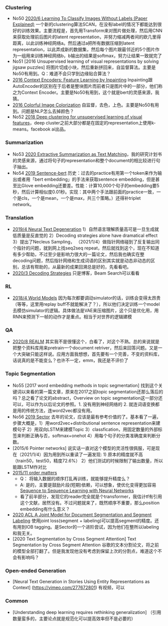 ### Clustering

* No50 [2020/6 Learning To Classify Images Without Labels (Paper Explained)](https://www.youtube.com/watch?v=hQEnzdLkPj4&ab_channel=YannicKilcher) 一个新的clustering算法SCAN，在没有label的情况下都能达到很好的训练效果。主要流程是，首先用Transform来对图片做处理，然后用CNN来获取处理前后图片的latent representation，并努力缩减两者间的欧几里得距离，以此训练神经网络a。然后通过a把所有数据压缩到latent representation，以此弄成新的数据集，然后每个图片跟最邻近的5个图片作为一组用来训练神经网络b，b输出的结果是softmax，努力让结果一致就完了
* No51 [2016 Unsupervised learning of visual representations by solving jigsaw puzzles] 将图片切成小块，然后重新拼回来，自监督算法。主要是No50有用到。Q：难道不会只学到边缘贴合算法？
* [2016 Context Encoders: Feature Learning by Inpainting](https://arxiv.org/abs/1604.07379) Inpainting跟AutoEncoder的区别在于后者是整块图片而前者只是图片中的一部分，他们称之为Context Encoder。主要是No50有用到，这个就是bert的灵感来源，我猜。
* [2016 Colorful Image Colorization](https://arxiv.org/abs/1603.08511) 自监督，去色，上色。主要是No50有用到。问题是NLP怎么去掉颜色？
* No52 [2018 Deep clustering for unsupervised learning of visual features](https://arxiv.org/abs/1807.05520)，deep cluster之前大部分都是在固定的representation上使用k-means。facebook ai出品。


### Summarization
* No53 [2020 Extractive Summarization as Text Matching](https://arxiv.org/abs/2004.08795)，我的研究计划书的灵感来源，通过将句子的representation和整个document的相比较进行句子抽出。
* No54 [2019 Sentence-bert](https://arxiv.org/abs/1908.10084) 历史：过去的practice有用第一个token来作为输出或者用「bert embedding」的手法来获取sentence embedding，但是甚至比Glove embedding还要差。性能：计算10,000个句子的embedding要5秒，然后计算相似度0.01秒。实现：其中两个手法跟前面的practice一致，一个是cls，一个是mean，一个是max，共三个策略。）还得补triplet network。

### Translation

* [2019/4 Neural Text Degeneration](https://arxiv.org/abs/1904.09751) 1）自然语言理解质量高可是一旦生成就低质量是反直觉的 2）Decoding strategies alone have dramatical effect 3）提出了Necleus Sampling， （2021/1/4）做指针网络碰到了反复输出同个指针的问题，就到网上找seq2seq repeat，然后就找到这个，现在不知道有多少帮助，不过至少是影响力很大的一篇论文，然后我也确实在整decoding问题，然后指针网络和生成词语的区别其实就是动态非动态的区别，总该有帮助的，从最新的成果回溯总是好的，先看看吧。
* [2020/3 Decoding Strategies](https://huggingface.co/blog/how-to-generate) 只是博客，Beam Search可以看看 

### RL

* [2018/4 World Models](https://www.youtube.com/watch?v=dPsXxLyqpfs&ab_channel=YannicKilcher) 因为每次都要调动simulator的话，训练会变得太昂贵（等等，这里用replay buff不就能解决了？），所以他们决定训练一个model去模仿simulator的逻辑。具体做法是VAE来压缩图片，这个只是优化用，用RNN来预测下一帧的动作才是重点。相当于对世界的逻辑建模

### QA

* [2020/8 REALM](https://www.youtube.com/watch?v=lj-LGrnh1oU&ab_channel=YannicKilcher) 其实我不是很懂这个，白看了，对这个不熟。总的来说就是把整个资料库用来pretrain一个document retriver，然后来回答问题。又是一个大突破只能这样说。应用方面我想想，首先要有一个完善，不变的资料库，话说真的是不能变么？也许不一定，emm，我还是不评价了

### Topic Segmentation

* No55 [2017 word embedding methods in topic segmentation] 找到这个关键词以来看的第一篇文章，原来在2017之前topic segmentation还那么落后的吗？总之看了论文的abstract，Overview on topic segmentation这一部分还可以，可以作为以后论文的参照。1. 没有用到神经网络的 2. 就连词语变换都是用的传统方法，连word2vec都没有用。
* No56 [2019 Sector](https://www.mitpressjournals.org/doi/abs/10.1162/tacl_a_00261) 去年的论文，应该是最有参考价值的了。基本看了一遍，步骤大概是，1）用word2vec+distributional sentence representation来建模句子 2）用双向LSTM来建模Topic 3）classfication，用固定数量的外部标签来判断正确与否，softmax+onehot 4）用每个句子的分类准确度来判断分数。
* [2015/6 Pointer networks] 说实话一直对这个模型的灵活性很佩服，可是现在（2021/1/4）因为用到所以重读了一遍发现: 1) 原本的精度就不高（train50，test50，精度72.6%） 2）他们测试的时候限制了输出数量，所以能跟LSTM作对比
* [2015/11 order matters](https://arxiv.org/abs/1511.06391) 
  * Q： 将输入数据的顺序打乱再训练，就能够提升精度么？
  * A: 是的，主要是鼓励片段(短期)依赖，可以想象，使优化变得更加容易[Sequence to Sequence Learning with Neural Networks](https://arxiv.org/abs/1409.3215)
  - 看了前半部分，发现它的reader完全就是个transformer，我估计tf有引用这个文献，居然没有。不过问题就来了，既然顺序不重要，那么position embedding有什么意义？
* [2020 ACL A Joint Model for Document Segmentation and Segment Labeling](https://www.aclweb.org/anthology/2020.acl-main.29/) 使用joint loss(segment + labeling)可以提高segment的精度。还有用到IOB tagging。是Sector的一个进阶尝试，因为他们在整所以labeling和我无关。
* [2020 Text Segmentation by Cross Segment Attention] Text Segmentation by Cross Segment Attention 谷歌的文本分割论文，将之前的模型全部打翻了。但是我发现他没有考虑到保留上次的分割点，难道这个不会有影响吗？

  
### Open-ended Generation

* [Neural Text Generation in Stories Using Entity Representations as Context] (https://vimeo.com/277672801) 有视频，可以


### Common

* [Understanding deep learning requires rethinking generalization] （引用数量蛮多的，主要论点就是规范化可以提高效率但不是必要的）
